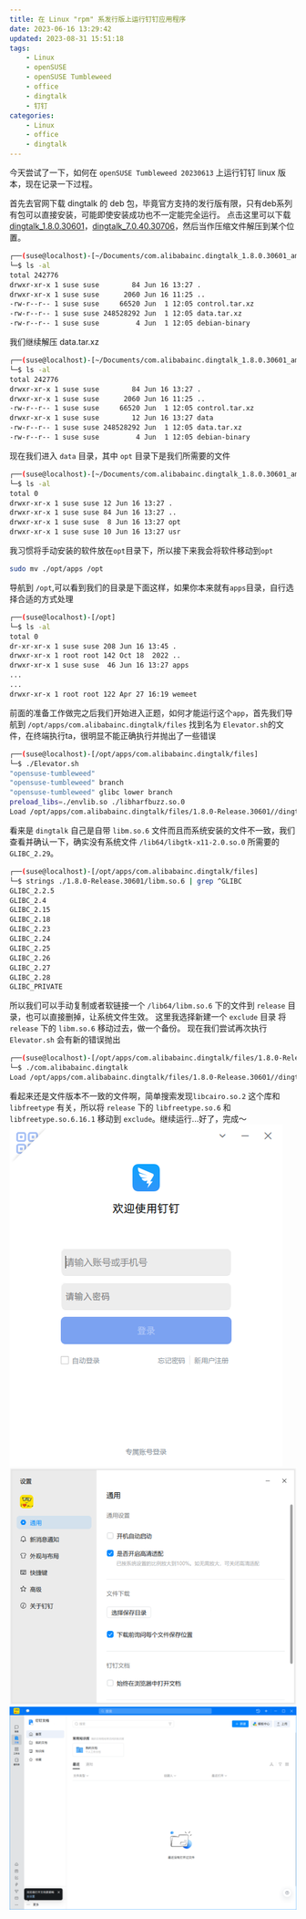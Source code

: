 ```yaml
---
title: 在 Linux "rpm" 系发行版上运行钉钉应用程序
date: 2023-06-16 13:29:42
updated: 2023-08-31 15:51:18
tags:
    - Linux
    - openSUSE
    - openSUSE Tumbleweed
    - office
    - dingtalk
    - 钉钉
categories:
    - Linux
    - office
    - dingtalk
---
```


今天尝试了一下，如何在 `openSUSE Tumbleweed 20230613` 上运行钉钉 linux 版本，现在记录一下过程。
<!-- more -->
首先去官网下载 dingtalk 的 deb 包，毕竟官方支持的发行版有限，只有deb系列有包可以直接安装，可能即使安装成功也不一定能完全运行。 
点击这里可以下载 [dingtalk_1.8.0.30601](https://dtapp-pub.dingtalk.com/dingtalk-desktop/xc_dingtalk_update/linux_deb/Release/com.alibabainc.dingtalk_1.8.0.30601_amd64.deb)，[dingtalk_7.0.40.30706](https://dtapp-pub.dingtalk.com/dingtalk-desktop/xc_dingtalk_update/linux_deb/Release/com.alibabainc.dingtalk_7.0.40.30706_amd64.deb)，然后当作压缩文件解压到某个位置。
```bash
┌──(suse@localhost)-[~/Documents/com.alibabainc.dingtalk_1.8.0.30601_amd64]
└─$ ls -al
total 242776
drwxr-xr-x 1 suse suse        84 Jun 16 13:27 .
drwxr-xr-x 1 suse suse      2060 Jun 16 11:25 ..
-rw-r--r-- 1 suse suse     66520 Jun  1 12:05 control.tar.xz
-rw-r--r-- 1 suse suse 248528292 Jun  1 12:05 data.tar.xz
-rw-r--r-- 1 suse suse         4 Jun  1 12:05 debian-binary
```
我们继续解压 data.tar.xz
```bash
┌──(suse@localhost)-[~/Documents/com.alibabainc.dingtalk_1.8.0.30601_amd64]
└─$ ls -al
total 242776
drwxr-xr-x 1 suse suse        84 Jun 16 13:27 .
drwxr-xr-x 1 suse suse      2060 Jun 16 11:25 ..
-rw-r--r-- 1 suse suse     66520 Jun  1 12:05 control.tar.xz
drwxr-xr-x 1 suse suse        12 Jun 16 13:27 data
-rw-r--r-- 1 suse suse 248528292 Jun  1 12:05 data.tar.xz
-rw-r--r-- 1 suse suse         4 Jun  1 12:05 debian-binary

```
现在我们进入 `data` 目录，其中 `opt` 目录下是我们所需要的文件
```bash
┌──(suse@localhost)-[~/Documents/com.alibabainc.dingtalk_1.8.0.30601_amd64/data]
└─$ ls -al
total 0
drwxr-xr-x 1 suse suse 12 Jun 16 13:27 .
drwxr-xr-x 1 suse suse 84 Jun 16 13:27 ..
drwxr-xr-x 1 suse suse  8 Jun 16 13:27 opt
drwxr-xr-x 1 suse suse 10 Jun 16 13:27 usr
```
我习惯将手动安装的软件放在`opt`目录下，所以接下来我会将软件移动到`opt`
```bash
sudo mv ./opt/apps /opt
```
导航到 `/opt`,可以看到我们的目录是下面这样，如果你本来就有`apps`目录，自行选择合适的方式处理
```bash
┌──(suse@localhost)-[/opt]
└─$ ls -al
total 0
dr-xr-xr-x 1 suse suse 208 Jun 16 13:45 .
drwxr-xr-x 1 root root 142 Oct 18  2022 ..
drwxr-xr-x 1 suse suse  46 Jun 16 13:27 apps
...
...
drwxr-xr-x 1 root root 122 Apr 27 16:19 wemeet
```
前面的准备工作做完之后我们开始进入正题，如何才能运行这个`app`，首先我们导航到
`/opt/apps/com.alibabainc.dingtalk/files`
找到名为 `Elevator.sh`的文件，在终端执行ta，很明显不能正确执行并抛出了一些错误
```bash
┌──(suse@localhost)-[/opt/apps/com.alibabainc.dingtalk/files]
└─$ ./Elevator.sh 
"opensuse-tumbleweed"
"opensuse-tumbleweed" branch
"opensuse-tumbleweed" glibc lower branch
preload_libs=./envlib.so ./libharfbuzz.so.0
Load /opt/apps/com.alibabainc.dingtalk/files/1.8.0-Release.30601//dingtalk_dll.so failed! Err=./libm.so.6: version `GLIBC_2.29' not found (required by /lib64/libgtk-x11-2.0.so.0)
```
看来是 `dingtalk` 自己是自带 `libm.so.6` 文件而且而系统安装的文件不一致，我们查看并确认一下，确实没有系统文件 `/lib64/libgtk-x11-2.0.so.0` 所需要的 `GLIBC_2.29`。
```bash
┌──(suse@localhost)-[/opt/apps/com.alibabainc.dingtalk/files]
└─$ strings ./1.8.0-Release.30601/libm.so.6 | grep ^GLIBC
GLIBC_2.2.5
GLIBC_2.4
GLIBC_2.15
GLIBC_2.18
GLIBC_2.23
GLIBC_2.24
GLIBC_2.25
GLIBC_2.26
GLIBC_2.27
GLIBC_2.28
GLIBC_PRIVATE
```
所以我们可以手动复制或者软链接一个 `/lib64/libm.so.6` 下的文件到 `release` 目录，也可以直接删掉，让系统文件生效。
这里我选择新建一个 `exclude` 目录 将 `release` 下的 `libm.so.6` 移动过去，做一个备份。
现在我们尝试再次执行 `Elevator.sh` 会有新的错误抛出
```bash
┌──(suse@localhost)-[/opt/apps/com.alibabainc.dingtalk/files/1.8.0-Release.30601]
└─$ ./com.alibabainc.dingtalk 
Load /opt/apps/com.alibabainc.dingtalk/files/1.8.0-Release.30601//dingtalk_dll.so failed! Err=/lib64/libcairo.so.2: undefined symbol: FT_Get_Color_Glyph_Layer
```
看起来还是文件版本不一致的文件啊，简单搜索发现`libcairo.so.2` 这个库和 `libfreetype` 有关，所以将 `release` 下的 `libfreetype.so.6` 和 `libfreetype.so.6.16.1` 移动到 `exclude`。继续运行...好了，完成～
![dingtalk 登录](./assets/img/dingtalk/dingtalk_login.png)
![dingtalk 设置](./assets/img/dingtalk/dingtalk_preferences.png)
![dingtalk 文档](./assets/img/dingtalk/dingtalk_online.png)